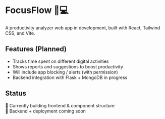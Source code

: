# FocusFlow 🧠💻

A productivity analyzer web app in development, built with React, Tailwind CSS, and Vite.

## Features (Planned)

- Tracks time spent on different digital activities
- Shows reports and suggestions to boost productivity
- Will include app blocking / alerts (with permission)
- Backend integration with Flask + MongoDB in progress

## Status

🔧 Currently building frontend & component structure  
🚀 Backend + deployment coming soon
